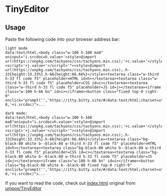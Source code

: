 # TinyEditor

## Usage

Paste the following code into your browser address bar:

	light mode
    data:text/html,<body class="w-100 h-100 ma0" oninput="i.srcdoc=h.value+'<style>@import url(https://unpkg.com/tachyons/css/tachyons.min.css);'+c.value+'</style><script>'+j.value+'</script>'"><style>@import url(https://unpkg.com/tachyons/css/tachyons.min.css);.h-33{height:33.33%}.h-66{height:66.66%}</style><textarea class="w-third h-33 fl code f5" placeholder=HTML id=h></textarea><textarea class="w-third h-33 fl code f5" placeholder=CSS id=c></textarea><textarea class="w-third h-33 fl code f5" placeholder=JS id=j></textarea><iframe class="w-100 h-66 bn" id=i></iframe><button class="fixed top-0 right-0" onclick="prompt('','https://itty.bitty.site/#/data:text/html;charset=utf-8,'+i.srcdoc)">...
	
	dark mode:
	data:text/html,<body class="w-100 h-100 ma0"oninput="i.srcdoc=h.value+'<style>@import url(https://unpkg.com/tachyons/css/tachyons.min.css);'+c.value+'</style><script>'+j.value+'</script>'"><style>@import url(https://unpkg.com/tachyons/css/tachyons.min.css);.h-33{height:33.33%}.h-66{height:66.66%}</style><textarea class="bg-black-80 white b--black-80 w-third h-33 fl code f5" placeholder=HTML id=h></textarea><textarea class="bg-black-80 white b--black-80 w-third h-33 fl code f5" placeholder=CSS id=c></textarea><textarea class="bg-black-80 white b--black-80 w-third h-33 fl code f5" placeholder=JS id=j></textarea><iframe class="w-100 h-66 bn" id=i></iframe><button class="bg-black-80 white b--black-80 fixed top-0 right-0" onclick="prompt('','https://itty.bitty.site/#/data:text/html;charset=utf-8,'+i.srcdoc)">...

If you want to read the code, check out [index.html](https://github.com/laithserhan/TinyEditor/blob/master/index.html) original from [umpox/TinyEditor](https://github.com/umpox/TinyEditor)
